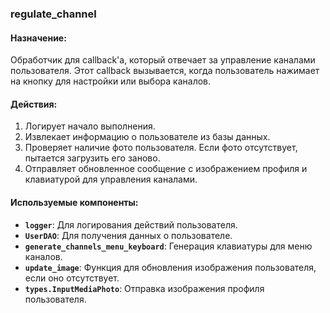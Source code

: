 ### regulate_channel

#### Назначение:

Обработчик для callback'а, который отвечает за управление каналами пользователя. Этот callback вызывается, когда пользователь нажимает на кнопку для настройки или выбора каналов.

#### Действия:

1. Логирует начало выполнения.
2. Извлекает информацию о пользователе из базы данных.
3. Проверяет наличие фото пользователя. Если фото отсутствует, пытается загрузить его заново.
4. Отправляет обновленное сообщение с изображением профиля и клавиатурой для управления каналами.

#### Используемые компоненты:

- **`logger`**: Для логирования действий пользователя.
- **`UserDAO`**: Для получения данных о пользователе.
- **`generate_channels_menu_keyboard`**: Генерация клавиатуры для меню каналов.
- **`update_image`**: Функция для обновления изображения пользователя, если оно отсутствует.
- **`types.InputMediaPhoto`**: Отправка изображения профиля пользователя.